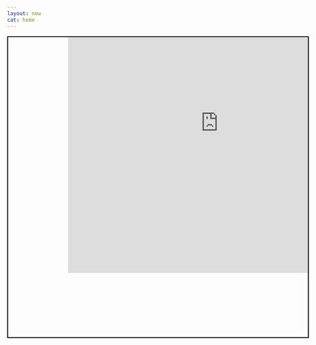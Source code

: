 ```yaml
---
layout: new
cat: home
---
```

<div style="border: 2px solid Black; overflow: hidden; margin: 15px auto; width: 700px; height: 700;">
<iframe scrolling="no" src="http://www.atlantajcc.org/pldb-live/bbyo-co-ed-fall-flag-football-league-37023/?back=pldb_active" style="border: 0px none; margin-left: 20%; height: 700px; margin-top: -150px; width: 100%;">
</iframe>
</div>
